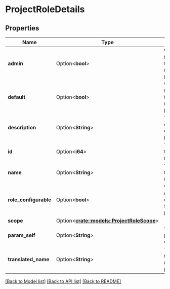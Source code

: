 # ProjectRoleDetails

## Properties

Name | Type | Description | Notes
------------ | ------------- | ------------- | -------------
**admin** | Option<**bool**> | Whether this role is the admin role for the project. | [optional][readonly]
**default** | Option<**bool**> | Whether this role is the default role for the project. | [optional][readonly]
**description** | Option<**String**> | The description of the project role. | [optional][readonly]
**id** | Option<**i64**> | The ID of the project role. | [optional][readonly]
**name** | Option<**String**> | The name of the project role. | [optional]
**role_configurable** | Option<**bool**> | Whether the roles are configurable for this project. | [optional][readonly]
**scope** | Option<[**crate::models::ProjectRoleScope**](ProjectRole_scope.md)> |  | [optional]
**param_self** | Option<**String**> | The URL the project role details. | [optional][readonly]
**translated_name** | Option<**String**> | The translated name of the project role. | [optional]

[[Back to Model list]](../README.md#documentation-for-models) [[Back to API list]](../README.md#documentation-for-api-endpoints) [[Back to README]](../README.md)


